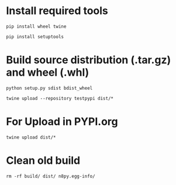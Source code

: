 # Install required tools

```
pip install wheel twine
```
```
pip install setuptools
```

# Build source distribution (.tar.gz) and wheel (.whl)
```
python setup.py sdist bdist_wheel
```
```
twine upload --repository testpypi dist/*
```

# For Upload in PYPI.org
```
twine upload dist/* 
```

# Clean old build
```
rm -rf build/ dist/ n8py.egg-info/
```

